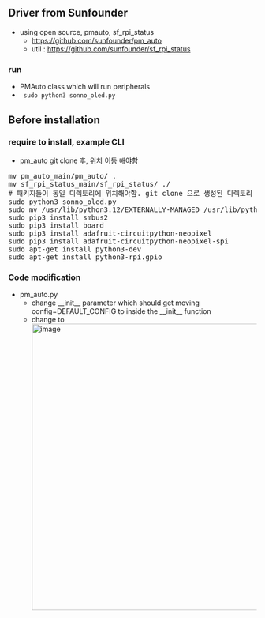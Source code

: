 ## Driver from Sunfounder 
- using open source, pmauto, sf_rpi_status
  - https://github.com/sunfounder/pm_auto
  - util : https://github.com/sunfounder/sf_rpi_status
### run
- PMAuto class which will run peripherals
- <code> sudo python3 sonno_oled.py </code>
  
## Before installation
### require to install, example CLI
- pm_auto git clone 후, 위치 이동 해야함
<pre>
mv pm_auto_main/pm_auto/ .
mv sf_rpi_status_main/sf_rpi_status/ ./
# 패키지들이 동일 디렉토리에 위치해야함. git clone 으로 생성된 디렉토리 하위에 package 위치함. 위치 변경 필요함 
sudo python3 sonno_oled.py 
sudo mv /usr/lib/python3.12/EXTERNALLY-MANAGED /usr/lib/python3.12/EXTERNALLY-MANAGED_OLD
sudo pip3 install smbus2 
sudo pip3 install board
sudo pip3 install adafruit-circuitpython-neopixel
sudo pip3 install adafruit-circuitpython-neopixel-spi
sudo apt-get install python3-dev 
sudo apt-get install python3-rpi.gpio
</pre>
    
### Code modification
- pm_auto.py
  - change \_\_init\_\_ parameter which should get moving config=DEFAULT_CONFIG to inside the \_\_init\_\_ function 
  - change to <img width="580" alt="image" src="https://github.com/user-attachments/assets/cd10f814-5b7e-4aca-a5cc-a1ffdb218d0c">

